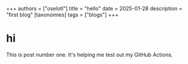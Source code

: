 +++
authors = ["oselotl"]
title = "hello"
date = 2025-01-28
description = "first blog"
[taxonomies]
tags = ["blogs"]
+++

# hi

This is post number one. It's helping me test out my GitHub Actions. 